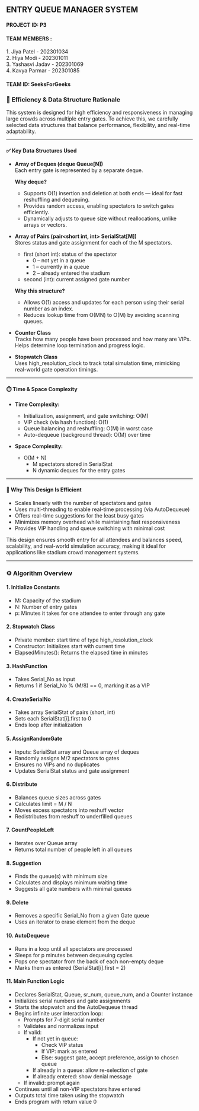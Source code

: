 <h2>ENTRY QUEUE MANAGER SYSTEM</h2> 
<h4>PROJECT ID: P3</h4> 

<h4>TEAM MEMBERS : </h4>
1. Jiya Patel - 202301034<br /> 
2. Hiya Modi - 202301011<br /> 
3. Yashasvi Jadav - 202301069<br /> 
4. Kavya Parmar - 202301085<br /> 

<h4>TEAM ID: SeeksForGeeks </h4>

### 🧠 Efficiency & Data Structure Rationale

This system is designed for high efficiency and responsiveness in managing large crowds across multiple entry gates. To achieve this, we carefully selected data structures that balance performance, flexibility, and real-time adaptability.

---

#### ✅ Key Data Structures Used

- **Array of Deques (deque<int> Queue[N])**  
  Each entry gate is represented by a separate deque.

  **Why deque?**
  - Supports O(1) insertion and deletion at both ends — ideal for fast reshuffling and dequeuing.
  - Provides random access, enabling spectators to switch gates efficiently.
  - Dynamically adjusts to queue size without reallocations, unlike arrays or vectors.

- **Array of Pairs (pair<short int, int> SerialStat[M])**  
  Stores status and gate assignment for each of the M spectators.

  - first (short int): status of the spectator  
    - 0 – not yet in a queue  
    - 1 – currently in a queue  
    - 2 – already entered the stadium  
  - second (int): current assigned gate number

  **Why this structure?**
  - Allows O(1) access and updates for each person using their serial number as an index.
  - Reduces lookup time from O(MN) to O(M) by avoiding scanning queues.

- **Counter Class**  
  Tracks how many people have been processed and how many are VIPs. Helps determine loop termination and progress logic.

- **Stopwatch Class**  
  Uses high_resolution_clock to track total simulation time, mimicking real-world gate operation timings.

---

#### ⏱️ Time & Space Complexity

- **Time Complexity:**
  - Initialization, assignment, and gate switching: O(M)
  - VIP check (via hash function): O(1)
  - Queue balancing and reshuffling: O(M) in worst case
  - Auto-dequeue (background thread): O(M) over time

- **Space Complexity:**
  - O(M + N)  
    - M spectators stored in SerialStat  
    - N dynamic deques for the entry gates

---

#### 🎯 Why This Design Is Efficient

- Scales linearly with the number of spectators and gates
- Uses multi-threading to enable real-time processing (via AutoDequeue)
- Offers real-time suggestions for the least busy gates
- Minimizes memory overhead while maintaining fast responsiveness
- Provides VIP handling and queue switching with minimal cost

This design ensures smooth entry for all attendees and balances speed, scalability, and real-world simulation accuracy, making it ideal for applications like stadium crowd management systems.

---

### ⚙️ Algorithm Overview

#### 1. Initialize Constants
- M: Capacity of the stadium  
- N: Number of entry gates  
- p: Minutes it takes for one attendee to enter through any gate

#### 2. Stopwatch Class
- Private member: start time of type high_resolution_clock
- Constructor: Initializes start with current time
- ElapsedMinutes(): Returns the elapsed time in minutes

#### 3. HashFunction
- Takes Serial_No as input
- Returns 1 if Serial_No % (M/8) == 0, marking it as a VIP

#### 4. CreateSerialNo
- Takes array SerialStat of pairs (short, int)
- Sets each SerialStat[i].first to 0
- Ends loop after initialization

#### 5. AssignRandomGate
- Inputs: SerialStat array and Queue array of deques
- Randomly assigns M/2 spectators to gates
- Ensures no VIPs and no duplicates
- Updates SerialStat status and gate assignment

#### 6. Distribute
- Balances queue sizes across gates
- Calculates limit = M / N
- Moves excess spectators into reshuff vector
- Redistributes from reshuff to underfilled queues

#### 7. CountPeopleLeft
- Iterates over Queue array
- Returns total number of people left in all queues

#### 8. Suggestion
- Finds the queue(s) with minimum size
- Calculates and displays minimum waiting time
- Suggests all gate numbers with minimal queues

#### 9. Delete
- Removes a specific Serial_No from a given Gate queue
- Uses an iterator to erase element from the deque

#### 10. AutoDequeue
- Runs in a loop until all spectators are processed
- Sleeps for p minutes between dequeuing cycles
- Pops one spectator from the back of each non-empty deque
- Marks them as entered (SerialStat[i].first = 2)

#### 11. Main Function Logic
- Declares SerialStat, Queue, sr_num, queue_num, and a Counter instance
- Initializes serial numbers and gate assignments
- Starts the stopwatch and the AutoDequeue thread
- Begins infinite user interaction loop:
  - Prompts for 7-digit serial number
  - Validates and normalizes input
  - If valid:
    - If not yet in queue:
      - Check VIP status
      - If VIP: mark as entered
      - Else: suggest gate, accept preference, assign to chosen queue
    - If already in a queue: allow re-selection of gate
    - If already entered: show denial message
  - If invalid: prompt again
- Continues until all non-VIP spectators have entered
- Outputs total time taken using the stopwatch
- Ends program with return value 0
